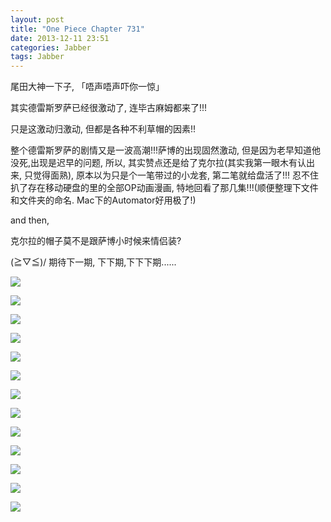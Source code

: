 ```yaml
---
layout: post
title: "One Piece Chapter 731"
date: 2013-12-11 23:51
categories: Jabber
tags: Jabber
---
```

<!--more-->
尾田大神一下子,  「唔声唔声吓你一惊」

其实德雷斯罗萨已经很激动了, 连毕古麻姆都来了!!!

只是这激动归激动, 但都是各种不利草帽的因素!!

整个德雷斯罗萨的剧情又是一波高潮!!!萨博的出现固然激动, 但是因为老早知道他没死,出现是迟早的问题, 所以, 其实赞点还是给了克尔拉(其实我第一眼木有认出来, 只觉得面熟),  原本以为只是个一笔带过的小龙套, 第二笔就给盘活了!!! 忍不住扒了存在移动硬盘的里的全部OP动画漫画, 特地回看了那几集!!!(顺便整理下文件和文件夹的命名. Mac下的Automator好用极了!)

and then,

克尔拉的帽子莫不是跟萨博小时候来情侣装?

\(≧▽≦)/ 期待下一期, 下下期,下下下期......

![](http://ww2.sinaimg.cn/mw690/62fdd4d5gw1ebg7w0twqoj20hi0owdm0.jpg)

![](http://ww1.sinaimg.cn/mw690/62fdd4d5jw9ebgqeaiddwj20n00yh4bm.jpg)

![](http://ww1.sinaimg.cn/mw690/62fdd4d5jw9ebgqfadzqrj20le0ymn8w.jpg)

![](http://ww2.sinaimg.cn/mw690/62fdd4d5jw9ebgqiijfbzj20ls0y7aos.jpg)

![](http://ww2.sinaimg.cn/mw690/62fdd4d5gw1ebg7qetv2wj21400p0q7e.jpg)

![](http://ww4.sinaimg.cn/mw690/62fdd4d5gw1ebg7qsm9puj21400p0aeo.jpg)

![](http://ww4.sinaimg.cn/mw690/62fdd4d5jw9ebgqk3p73pj20ma0ybh06.jpg)

![](http://ww3.sinaimg.cn/mw690/62fdd4d5gw1ebg7rli417j21400p0q6q.jpg)

![](http://ww2.sinaimg.cn/mw690/62fdd4d5gw1ebg7s3jv9bj21400p0q7o.jpg)

![](http://ww1.sinaimg.cn/mw690/62fdd4d5gw1ebg7t3ewhij21400p0gql.jpg)

![](http://ww2.sinaimg.cn/mw690/62fdd4d5jw9ebgqmsx74aj20m60yjanj.jpg)

![](http://ww3.sinaimg.cn/mw690/62fdd4d5jw9ebgqnmaw9tj20m80y51at.jpg)

![](http://ww3.sinaimg.cn/mw690/62fdd4d5jw9ebgqoxjjqgj20me0y54di.jpg)
